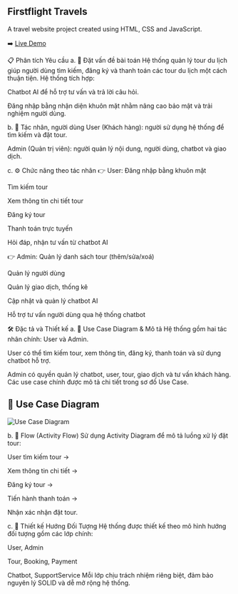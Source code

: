 ## Firstflight Travels

A travel website project created using HTML, CSS and JavaScript.

➡️ [Live Demo](https://nguyenthonhan.github.io/Service_Travel/client)

📋 Phân tích Yêu cầu
a. 🎯 Đặt vấn đề bài toán
Hệ thống quản lý tour du lịch giúp người dùng tìm kiếm, đăng ký và thanh toán các tour du lịch một cách thuận tiện.
Hệ thống tích hợp:

Chatbot AI để hỗ trợ tư vấn và trả lời câu hỏi.

Đăng nhập bằng nhận diện khuôn mặt nhằm nâng cao bảo mật và trải nghiệm người dùng.

b. 👤 Tác nhân, người dùng
User (Khách hàng): người sử dụng hệ thống để tìm kiếm và đặt tour.

Admin (Quản trị viên): người quản lý nội dung, người dùng, chatbot và giao dịch.

c. ⚙️ Chức năng theo tác nhân
👉 User:
Đăng nhập bằng khuôn mặt

Tìm kiếm tour

Xem thông tin chi tiết tour

Đăng ký tour

Thanh toán trực tuyến

Hỏi đáp, nhận tư vấn từ chatbot AI

👉 Admin:
Quản lý danh sách tour (thêm/sửa/xoá)

Quản lý người dùng

Quản lý giao dịch, thống kê

Cập nhật và quản lý chatbot AI

Hỗ trợ tư vấn người dùng qua hệ thống chatbot

🛠️ Đặc tả và Thiết kế
a. 📌 Use Case Diagram & Mô tả
Hệ thống gồm hai tác nhân chính: User và Admin.

User có thể tìm kiếm tour, xem thông tin, đăng ký, thanh toán và sử dụng chatbot hỗ trợ.

Admin có quyền quản lý chatbot, user, tour, giao dịch và tư vấn khách hàng.
Các use case chính được mô tả chi tiết trong sơ đồ Use Case.

## 🧩 Use Case Diagram

![Use Case Diagram](images/usecase-diagram.png)

b. 🔁 Flow (Activity Flow)
Sử dụng Activity Diagram để mô tả luồng xử lý đặt tour:

User tìm kiếm tour →

Xem thông tin chi tiết →

Đăng ký tour →

Tiến hành thanh toán →

Nhận xác nhận đặt tour.

c. 🧱 Thiết kế Hướng Đối Tượng
Hệ thống được thiết kế theo mô hình hướng đối tượng gồm các lớp chính:

User, Admin

Tour, Booking, Payment

Chatbot, SupportService
Mỗi lớp chịu trách nhiệm riêng biệt, đảm bảo nguyên lý SOLID và dễ mở rộng hệ thống.
